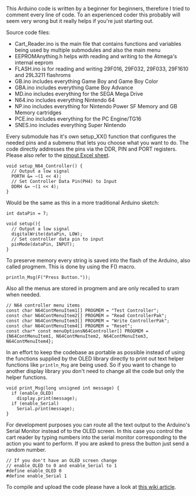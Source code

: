 This Arduino code is written by a beginner for beginners, therefore I tried to comment every line of code. To an experienced coder this probably will seem very wrong but it really helps if you're just starting out.   

Source code files:   
- Cart_Reader.ino is the main file that contains functions and variables being used by multiple submodules and also the main menu     
- EEPROMAnything.h helps with reading and writing to the Atmega's internal eeprom   
- FLASH.ino is for reading and writing 29F016, 29F032, 29F033, 29F1610 and 29L3211 flashroms   
- GB.ino includes everything Game Boy and Game Boy Color   
- GBA.ino includes everything Game Boy Advance   
- MD.ino includes everything for the SEGA Mega Drive   
- N64.ino includes everything Nintendo 64   
- NP.ino includes everything for Nintendo Power SF Memory and GB Memory cartridges   
- PCE.ino includes everything for the PC Engine/TG16   
- SNES.ino includes everything Super Nintendo   

Every submodule has it's own setup_XX() function that configures the needed pins and a submenu that lets you choose what you want to do. 
The code directly addresses the pins via the DDR, PIN and PORT registers.   
Please also refer to the [pinout Excel sheet](https://github.com/sanni/cartreader/blob/master/pinout.xls).    
```
void setup_N64_Controller() {  
  // Output a low signal  
  PORTH &= ~(1 << 4);  
  // Set Controller Data Pin(PH4) to Input  
  DDRH &= ~(1 << 4);  
}  
```

Would be the same as this in a more traditional Arduino sketch:  
```
int dataPin = 7;   

void setup(){    
  // Output a low signal   
  digitalWrite(dataPin, LOW);   
  // Set controller data pin to input  
  pinMode(dataPin, INPUT);  
}  
```
To preserve memory every string is saved into the flash of the Arduino, also called progmem. This is done by using the F() macro.   
```
println_Msg(F("Press Button."));  
```
Also all the menus are stored in progmem and are only recalled to sram when needed.  
```
// N64 controller menu items  
const char N64ContMenuItem1[] PROGMEM = "Test Controller";  
const char N64ContMenuItem2[] PROGMEM = "Read ControllerPak";  
const char N64ContMenuItem3[] PROGMEM = "Write ControllerPak";  
const char N64ContMenuItem4[] PROGMEM = "Reset";  
const char* const menuOptionsN64Controller[] PROGMEM = {N64ContMenuItem1, N64ContMenuItem2, N64ContMenuItem3, N64ContMenuItem4};  
```
In an effort to keep the codebase as portable as possible instead of using the functions supplied by the OLED library directly to print out text helper functions like `println_Msg` are being used. So if you want to change to another display library you don't need to change all the code but only the helper functions. 
```
void print_Msg(long unsigned int message) {
  if (enable_OLED)
    display.print(message);
  if (enable_Serial)
    Serial.print(message);
}
```

For development purposes you can route all the text output to the Arduino's Serial Monitor instead of to the OLED screen. In this case you control the cart reader by typing numbers into the serial monitor corresponding to the action you want to perform. If you are asked to press the button just send a random number.   
```
// If you don't have an OLED screen change  
// enable_OLED to 0 and enable_Serial to 1   
#define enable_OLED 0   
#define enable_Serial 1   
```

To compile and upload the code please have a look at [this wiki article](https://github.com/sanni/cartreader/wiki/How-to-flash-the-Arduino-Code-to-your-Cart-Reader).   
